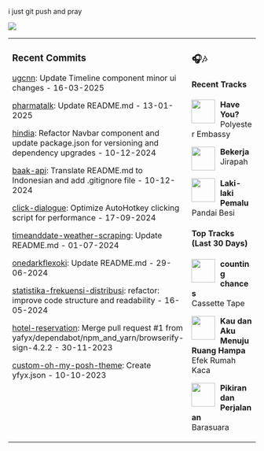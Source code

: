 i just git push and pray

<img src="https://skillicons.dev/icons?i=golang,php,python,typescript,nodejs,laravel,nextjs,react,tailwind,prisma,supabase,figma,mongodb,mysql,postgresql" />

<table><tr>
<td valign="top" width="50%">

### Recent Commits

<!-- recent_commits starts -->
[ugcnn](https://github.com/yafyx/ugcnn/commit/589ba9c501cd1902d997575e56d27f15ec967add): Update Timeline component minor ui changes - 16-03-2025

[pharmatalk](https://github.com/yafyx/pharmatalk/commit/029c5a25a2754eb9b5dc1d95e6d6617bb2b1fbb8): Update README.md - 13-01-2025

[hindia](https://github.com/yafyx/hindia/commit/bb54c060ae47e2b23a024e23b630407105e8f54d): Refactor Navbar component and update package.json for versioning and dependency upgrades - 10-12-2024

[baak-api](https://github.com/yafyx/baak-api/commit/ed24a3d7c406d210b197fae964a785f52bbc3837): Translate README.md to Indonesian and add .gitignore file - 10-12-2024

[click-dialogue](https://github.com/yafyx/click-dialogue/commit/a24adcbd56d31a8cb8dbc8b8560f4e2f8c0324a1): Optimize AutoHotkey clicking script for performance - 17-09-2024

[timeanddate-weather-scraping](https://github.com/yafyx/timeanddate-weather-scraping/commit/7b114d739f870b5ea486fe05adb33b177ac5ad7c): Update README.md - 01-07-2024

[onedarkflexoki](https://github.com/yafyx/onedarkflexoki/commit/13db08acb9f7e7a50ff2192e626e484533f67175): Update README.md - 29-06-2024

[statistika-frekuensi-distribusi](https://github.com/yafyx/statistika-frekuensi-distribusi/commit/83eee4d905146aed84436041597fa2158661c7ac): refactor: improve code structure and readability - 16-05-2024

[hotel-reservation](https://github.com/yafyx/hotel-reservation/commit/0fc47e5392fc00b751454734f3da941d5d8d79cb): Merge pull request #1 from yafyx/dependabot/npm_and_yarn/browserify-sign-4.2.2 - 30-11-2023

[custom-oh-my-posh-theme](https://github.com/yafyx/custom-oh-my-posh-theme/commit/70f613102821766ad2a5f408404d9c111197f21b): Create yfyx.json - 10-10-2023
<!-- recent_commits ends -->

</td>
<td valign="top" width="50%">

### 🎧🎶

#### Recent Tracks

<!-- recent_tracks starts -->
<img src="https://lastfm.freetls.fastly.net/i/u/300x300/b0b48cc5274f44258818bb33aaf0c646.jpg" width="48" height="48" align="left" style="margin-right: 10px;"/>**Have You?**<br>Polyester Embassy<br clear="left">

<img src="https://lastfm.freetls.fastly.net/i/u/300x300/8c49b8b7c7b54b0f3c655e2a86aeeb19.png" width="48" height="48" align="left" style="margin-right: 10px;"/>**Bekerja**<br>Jirapah<br clear="left">

<img src="https://lastfm.freetls.fastly.net/i/u/300x300/94d6a1f21a6c4f08b5f3c63fb53552a9.jpg" width="48" height="48" align="left" style="margin-right: 10px;"/>**Laki-laki Pemalu**<br>Pandai Besi<br clear="left">
<!-- recent_tracks ends -->

#### Top Tracks (Last 30 Days)

<!-- top_tracks starts -->
<img src="https://lastfm.freetls.fastly.net/i/u/300x300/2a96cbd8b46e442fc41c2b86b821562f.png" width="48" height="48" align="left" style="margin-right: 10px;"/>**counting chances**<br>Cassette Tape<br clear="left">

<img src="https://lastfm.freetls.fastly.net/i/u/300x300/2a96cbd8b46e442fc41c2b86b821562f.png" width="48" height="48" align="left" style="margin-right: 10px;"/>**Kau dan Aku Menuju Ruang Hampa**<br>Efek Rumah Kaca<br clear="left">

<img src="https://lastfm.freetls.fastly.net/i/u/300x300/2a96cbd8b46e442fc41c2b86b821562f.png" width="48" height="48" align="left" style="margin-right: 10px;"/>**Pikiran dan Perjalanan**<br>Barasuara<br clear="left">
<!-- top_tracks ends -->

</td>
</tr></table>
